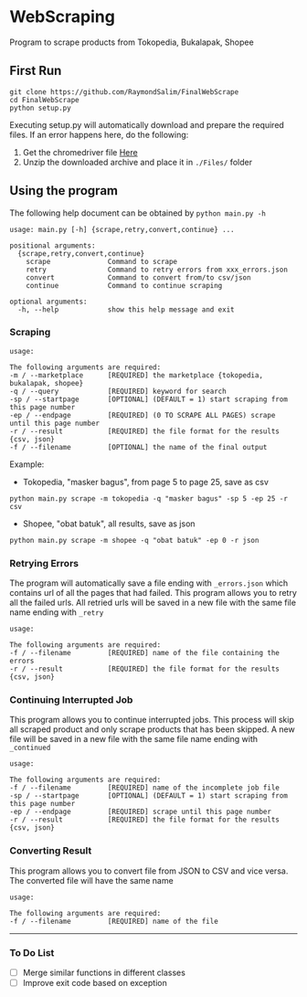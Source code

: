 # WebScraping

Program to scrape products from Tokopedia, Bukalapak, Shopee

## First Run
```shell
git clone https://github.com/RaymondSalim/FinalWebScrape
cd FinalWebScrape
python setup.py
```
Executing setup.py will automatically download and prepare the required files. 
If an error happens here, do the following:
  1. Get the chromedriver file <a href="https://chromedriver.chromium.org/">Here</a>
  2. Unzip the downloaded archive and place it in ```./Files/``` folder


## Using the program
The following help document can be obtained by ```python main.py -h```
```shell
usage: main.py [-h] {scrape,retry,convert,continue} ...

positional arguments:
  {scrape,retry,convert,continue}
    scrape              Command to scrape
    retry               Command to retry errors from xxx_errors.json
    convert             Command to convert from/to csv/json
    continue            Command to continue scraping

optional arguments:
  -h, --help            show this help message and exit
```


### Scraping
```shell
usage: 

The following arguments are required:
-m / --marketplace      [REQUIRED] the marketplace {tokopedia, bukalapak, shopee}
-q / --query            [REQUIRED] keyword for search
-sp / --startpage       [OPTIONAL] (DEFAULT = 1) start scraping from this page number
-ep / --endpage         [REQUIRED] (0 TO SCRAPE ALL PAGES) scrape until this page number
-r / --result           [REQUIRED] the file format for the results {csv, json}
-f / --filename         [OPTIONAL] the name of the final output
````
Example:
* Tokopedia, "masker bagus", from page 5 to page 25, save as csv
```shell
python main.py scrape -m tokopedia -q "masker bagus" -sp 5 -ep 25 -r csv
```
* Shopee, "obat batuk", all results, save as json
```shell
python main.py scrape -m shopee -q "obat batuk" -ep 0 -r json
```


### Retrying Errors
The program will automatically save a file ending with ```_errors.json``` which contains url of all the pages that had failed. This program allows you to retry all the failed urls. All retried urls will be saved in a new file with the same file name ending with ```_retry```
```shell
usage: 

The following arguments are required:
-f / --filename         [REQUIRED] name of the file containing the errors
-r / --result           [REQUIRED] the file format for the results {csv, json}
```


### Continuing Interrupted Job
This program allows you to continue interrupted jobs. This process will skip all scraped product and only scrape products that has been skipped. A new file will be saved in a new file with the same file name ending with ```_continued```
```shell
usage:

The following arguments are required:
-f / --filename         [REQUIRED] name of the incomplete job file
-sp / --startpage       [OPTIONAL] (DEFAULT = 1) start scraping from this page number
-ep / --endpage         [REQUIRED] scrape until this page number
-r / --result           [REQUIRED] the file format for the results {csv, json}
```


### Converting Result
This program allows you to convert file from JSON to CSV and vice versa. The converted file will have the same name
```shell
usage: 

The following arguments are required:
-f / --filename         [REQUIRED] name of the file
```

<hr>

### To Do List
- [ ] Merge similar functions in different classes
- [ ] Improve exit code based on exception